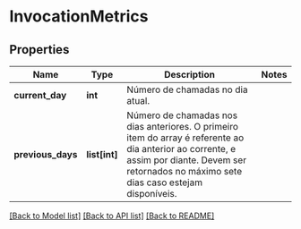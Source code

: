# InvocationMetrics

## Properties
Name | Type | Description | Notes
------------ | ------------- | ------------- | -------------
**current_day** | **int** | Número de chamadas no dia atual. | 
**previous_days** | **list[int]** | Número de chamadas nos dias anteriores. O primeiro item do array é referente ao dia anterior ao corrente, e assim por diante. Devem ser retornados no máximo sete dias caso estejam disponíveis.​ | 

[[Back to Model list]](../README.md#documentation-for-models) [[Back to API list]](../README.md#documentation-for-api-endpoints) [[Back to README]](../README.md)

